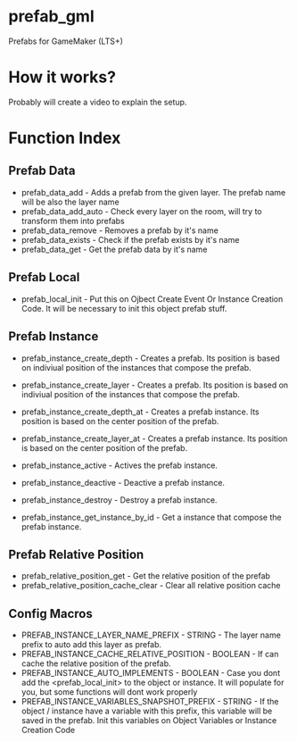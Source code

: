 # prefab_gml
Prefabs for GameMaker (LTS+)

# How it works?
Probably will create a video to explain the setup.

# Function Index
## Prefab Data
- prefab_data_add - Adds a prefab from the given layer. The prefab name will be also the layer name 
- prefab_data_add_auto - Check every layer on the room, will try to transform them into prefabs
- prefab_data_remove - Removes a prefab by it's name
- prefab_data_exists - Check if the prefab exists by it's name
- prefab_data_get - Get the prefab data by it's name

## Prefab Local 
- prefab_local_init - Put this on Ojbect Create Event Or Instance Creation Code. It will be necessary to init this object prefab stuff. 

## Prefab Instance
- prefab_instance_create_depth - Creates a prefab. Its position is based on indiviual position of the instances that compose the prefab.
- prefab_instance_create_layer - Creates a prefab. Its position is based on indiviual position of the instances that compose the prefab.
- prefab_instance_create_depth_at - Creates a prefab instance. Its position is based on the center position of the prefab.
- prefab_instance_create_layer_at - Creates a prefab instance. Its position is based on the center position of the prefab.

- prefab_instance_active - Actives the prefab instance.
- prefab_instance_deactive - Deactive a prefab instance.
- prefab_instance_destroy - Destroy a prefab instance.
- prefab_instance_get_instance_by_id - Get a instance that compose the prefab instance.

## Prefab Relative Position
- prefab_relative_position_get - Get the relative position of the prefab
- prefab_relative_position_cache_clear - Clear all relative position cache

## Config Macros
- PREFAB_INSTANCE_LAYER_NAME_PREFIX - STRING - The layer name prefix to auto add this layer as prefab.
- PREFAB_INSTANCE_CACHE_RELATIVE_POSITION - BOOLEAN - If can cache the relative position of the prefab.
- PREFAB_INSTANCE_AUTO_IMPLEMENTS - BOOLEAN - Case you dont add the <prefab_local_init> to the object or instance. It will populate for you, but some functions will dont work properly
- PREFAB_INSTANCE_VARIABLES_SNAPSHOT_PREFIX - STRING - If the object / instance have a variable with this prefix, this variable will be saved in the prefab. Init this variables on Object Variables or Instance Creation Code

